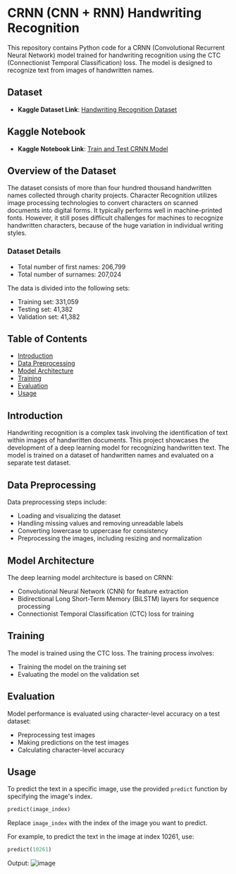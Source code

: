 # CRNN (CNN + RNN) Handwriting Recognition

This repository contains Python code for a CRNN (Convolutional Recurrent Neural Network) model trained for handwriting recognition using the CTC (Connectionist Temporal Classification) loss. The model is designed to recognize text from images of handwritten names.

## Dataset

- **Kaggle Dataset Link**: [Handwriting Recognition Dataset](https://www.kaggle.com/datasets/landlord/handwriting-recognition/data)

## Kaggle Notebook

- **Kaggle Notebook Link**: [Train and Test CRNN Model](https://www.kaggle.com/code/umangmaurya03/traintest)

## Overview of the Dataset

The dataset consists of more than four hundred thousand handwritten names collected through charity projects. Character Recognition utilizes image processing technologies to convert characters on scanned documents into digital forms. It typically performs well in machine-printed fonts. However, it still poses difficult challenges for machines to recognize handwritten characters, because of the huge variation in individual writing styles.

### Dataset Details

- Total number of first names: 206,799
- Total number of surnames: 207,024

The data is divided into the following sets:

- Training set: 331,059
- Testing set: 41,382
- Validation set: 41,382

## Table of Contents

- [Introduction](#introduction)
- [Data Preprocessing](#data-preprocessing)
- [Model Architecture](#model-architecture)
- [Training](#training)
- [Evaluation](#evaluation)
- [Usage](#usage)

## Introduction

Handwriting recognition is a complex task involving the identification of text within images of handwritten documents. This project showcases the development of a deep learning model for recognizing handwritten text. The model is trained on a dataset of handwritten names and evaluated on a separate test dataset.

## Data Preprocessing

Data preprocessing steps include:

- Loading and visualizing the dataset
- Handling missing values and removing unreadable labels
- Converting lowercase to uppercase for consistency
- Preprocessing the images, including resizing and normalization

## Model Architecture

The deep learning model architecture is based on CRNN:

- Convolutional Neural Network (CNN) for feature extraction
- Bidirectional Long Short-Term Memory (BiLSTM) layers for sequence processing
- Connectionist Temporal Classification (CTC) loss for training

## Training

The model is trained using the CTC loss. The training process involves:

- Training the model on the training set
- Evaluating the model on the validation set

## Evaluation

Model performance is evaluated using character-level accuracy on a test dataset:

- Preprocessing test images
- Making predictions on the test images
- Calculating character-level accuracy

## Usage

To predict the text in a specific image, use the provided `predict` function by specifying the image's index.

```python
predict(image_index)
```

Replace `image_index` with the index of the image you want to predict.

For example, to predict the text in the image at index 10261, use:

```python
predict(10261)
```
Output:
![image](https://github.com/Moon-Elf/ML/assets/99338928/dcd016d2-afe9-4fbc-8e82-713a2a3e3f87)
